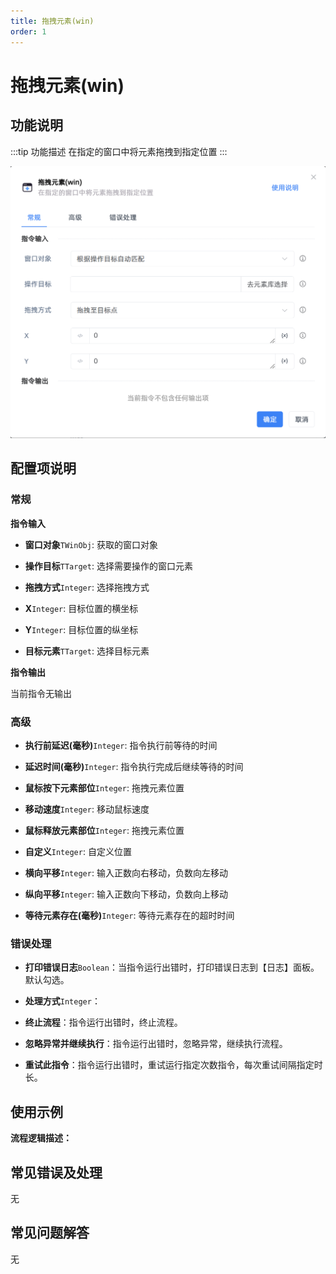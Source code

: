 ```yaml
---
title: 拖拽元素(win)
order: 1
---
```


# 拖拽元素(win)

## 功能说明

:::tip 功能描述
在指定的窗口中将元素拖拽到指定位置
:::

![拖拽元素(win)](../../../assets/拖拽元素(win)_command.png)

## 配置项说明

### 常规

**指令输入**

- **窗口对象**`TWinObj`: 获取的窗口对象

- **操作目标**`TTarget`: 选择需要操作的窗口元素

- **拖拽方式**`Integer`: 选择拖拽方式

- **X**`Integer`: 目标位置的横坐标

- **Y**`Integer`: 目标位置的纵坐标

- **目标元素**`TTarget`: 选择目标元素


**指令输出**

当前指令无输出

### 高级

- **执行前延迟(毫秒)**`Integer`: 指令执行前等待的时间

- **延迟时间(毫秒)**`Integer`: 指令执行完成后继续等待的时间

- **鼠标按下元素部位**`Integer`: 拖拽元素位置

- **移动速度**`Integer`: 移动鼠标速度

- **鼠标释放元素部位**`Integer`: 拖拽元素位置

- **自定义**`Integer`: 自定义位置

- **横向平移**`Integer`: 输入正数向右移动，负数向左移动

- **纵向平移**`Integer`: 输入正数向下移动，负数向上移动

- **等待元素存在(毫秒)**`Integer`: 等待元素存在的超时时间

### 错误处理

- **打印错误日志**`Boolean`：当指令运行出错时，打印错误日志到【日志】面板。默认勾选。

- **处理方式**`Integer`：

 - **终止流程**：指令运行出错时，终止流程。

 - **忽略异常并继续执行**：指令运行出错时，忽略异常，继续执行流程。

 - **重试此指令**：指令运行出错时，重试运行指定次数指令，每次重试间隔指定时长。

## 使用示例

**流程逻辑描述：** 

## 常见错误及处理

无

## 常见问题解答

无


